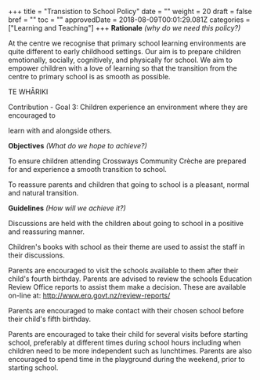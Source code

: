 +++
title = "Transistion to School Policy"
date = ""
weight = 20
draft = false
bref = ""
toc = ""
approvedDate = 2018-08-09T00:01:29.081Z
categories = ["Learning and Teaching"]
+++
**Rationale** _(why do we need this policy?)_

At the centre we recognise that primary school learning environments are quite different to early childhood settings. Our aim is to prepare children emotionally, socially, cognitively, and physically for school. We aim to empower children with a love of learning so that the transition from the centre to primary school is as smooth as possible.

TE WHĀRIKI

Contribution - Goal 3: Children experience an environment where they are encouraged to

learn with and alongside others.

**Objectives** _(What do we hope to achieve?)_

To ensure children attending Crossways Community Crèche are prepared for and experience a smooth transition to school.

To reassure parents and children that going to school is a pleasant, normal and natural transition.

**Guidelines** _(How will we achieve it?)_

Discussions are held with the children about going to school in a positive and reassuring manner.  

Children's books with school as their theme are used to assist the staff in their discussions.

Parents are encouraged to visit the schools available to them after their child's fourth birthday.  Parents are advised to review the schools Education Review Office reports to assist them make a decision.  These are available on-line at: <http://www.ero.govt.nz/review-reports/>

Parents are encouraged to make contact with their chosen school before their child's fifth birthday.  

Parents are encouraged to take their child for several visits before starting school, preferably at different times during school hours including when children need to be more independent such as lunchtimes.  Parents are also encouraged to spend time in the playground during the weekend, prior to starting school.
